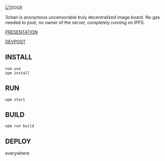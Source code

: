 ![DOGE](https://i.imgur.com/D938evI.jpg)

3chan is anonymous uncensorable truly decentralized image board. No gas needed to post, no owner of the server, completely running on IPFS.

[PRESENTATION](https://docs.google.com/presentation/d/1v51Vowk8gNlFyKKHDKLpQ7G_9siL1rZkC-oTxtehk7Q/edit?usp=sharing)

[DEVPOST](https://devpost.com/software/3chan)


## INSTALL

```
nvm use
npm install
```

## RUN

```
npm start
```

## BUILD

```
npm run build
```

## DEPLOY

everywhere
